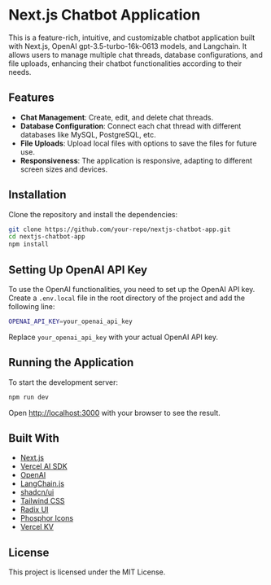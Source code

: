# Next.js Chatbot Application

This is a feature-rich, intuitive, and customizable chatbot application built with Next.js, OpenAI gpt-3.5-turbo-16k-0613 models, and Langchain. It allows users to manage multiple chat threads, database configurations, and file uploads, enhancing their chatbot functionalities according to their needs.

## Features

- **Chat Management**: Create, edit, and delete chat threads.
- **Database Configuration**: Connect each chat thread with different databases like MySQL, PostgreSQL, etc.
- **File Uploads**: Upload local files with options to save the files for future use.
- **Responsiveness**: The application is responsive, adapting to different screen sizes and devices.

## Installation

Clone the repository and install the dependencies:

```bash
git clone https://github.com/your-repo/nextjs-chatbot-app.git
cd nextjs-chatbot-app
npm install
```

## Setting Up OpenAI API Key

To use the OpenAI functionalities, you need to set up the OpenAI API key. Create a `.env.local` file in the root directory of the project and add the following line:

```bash
OPENAI_API_KEY=your_openai_api_key
```

Replace `your_openai_api_key` with your actual OpenAI API key.

## Running the Application

To start the development server:

```bash
npm run dev
```

Open [http://localhost:3000](http://localhost:3000) with your browser to see the result.

## Built With

- [Next.js](https://nextjs.org/)
- [Vercel AI SDK](https://vercel.com/docs/solutions/ai)
- [OpenAI](https://openai.com/)
- [LangChain.js](https://langchain.io/)
- [shadcn/ui](https://shadcn.github.io/ui/)
- [Tailwind CSS](https://tailwindcss.com/)
- [Radix UI](https://www.radix-ui.com/)
- [Phosphor Icons](https://phosphoricons.com/)
- [Vercel KV](https://vercel.com/docs/solutions/databases#vercel-kv)

## License

This project is licensed under the MIT License.